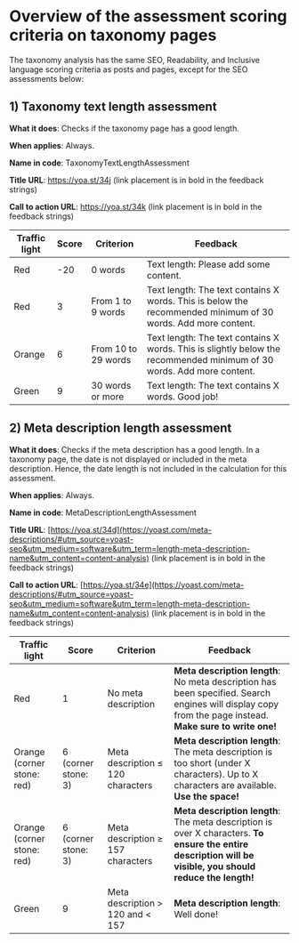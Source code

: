 # Overview of the assessment scoring criteria on taxonomy pages

The taxonomy analysis has the same SEO, Readability, and Inclusive language scoring criteria as posts and pages, except for the SEO assessments below:

## 1) Taxonomy text length assessment
**What it does**: Checks if the taxonomy page has a good length.

**When applies**: Always.

**Name in code**: TaxonomyTextLengthAssessment

**Title URL**: https://yoa.st/34j (link placement is in bold in the feedback strings)

**Call to action URL**: https://yoa.st/34k (link placement is in bold in the feedback strings)

| Traffic light	 | Score	| Criterion	           | Feedback                                                                                                           |
|----------------|------------------	|----------------------|-----------------------------------------------------------------------------------------------------------------|
| Red	           | -20	| 0 words	             | Text length: Please add some content.                                          |
| Red	           | 3	| From 1 to 9 words	   | Text length: The text contains X words. This is below the recommended minimum of 30 words. Add more content.       |
| Orange         | 6	| From 10 to 29 words	 | Text length: The text contains X words. This is slightly below the recommended minimum of 30 words. Add more content. |
| Green	         | 9	| 30 words or more	    | Text length: The text contains X words. Good job!                                                                  |

## 2) Meta description length assessment
**What it does**: Checks if the meta description has a good length. In a taxonomy page, the date is not displayed or included in the meta description. Hence, the date length is not included in the calculation for this assessment.

**When applies**: Always.

**Name in code**: MetaDescriptionLengthAssessment

**Title URL**: [https://yoa.st/34d](https://yoast.com/meta-descriptions/#utm_source=yoast-seo&utm_medium=software&utm_term=length-meta-description-name&utm_content=content-analysis) (link placement is in bold in the feedback strings)

**Call to action URL**: [https://yoa.st/34e](https://yoast.com/meta-descriptions/#utm_source=yoast-seo&utm_medium=software&utm_term=length-meta-description-name&utm_content=content-analysis) (link placement is in bold in the feedback strings)

| Traffic light   	            | Score	     | Criterion | Feedback |
|------------------------------|------------------	|---------------------	|---------------	|
| Red	                         | 1	| No meta description		| **Meta description length**: No meta description has been specified. Search engines will display copy from the page instead. **Make sure to write one!** |
| Orange (corner stone: red)		 | 6 (corner stone: 3)		| Meta description ≤ 120 characters		| **Meta description length**: The meta description is too short (under X characters). Up to X characters are available. **Use the space!** |
| Orange (corner stone: red)		 | 6 (corner stone: 3)		| Meta description ≥ 157 characters		| **Meta description length**: The meta description is over X characters. **To ensure the entire description will be visible, you should reduce the length!**	|
| Green	                       | 9	| Meta description > 120 and < 157		| **Meta description length**: Well done! |

